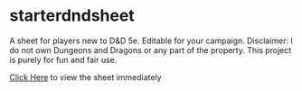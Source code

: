 # starterdndsheet
A sheet for players new to D&amp;D 5e. Editable for your campaign. Disclaimer: I do not own Dungeons and Dragons or any part of the property. This project is purely for fun and fair use.

[Click Here](http://htmlpreview.github.io/?https://github.com/hgehlhausen/starterdndsheet/blob/feature/make-sheet-live/index.html) to view the sheet immediately